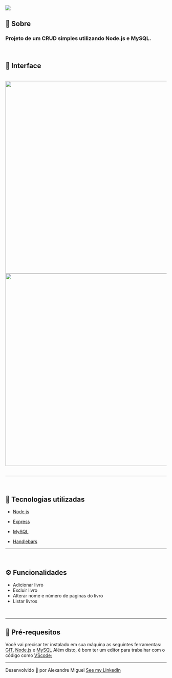 <img src="https://cdn.discordapp.com/attachments/922557394419056671/946504525093695538/banner.png">

<br>

## **📑 Sobre**

### Projeto de um CRUD simples utilizando Node.js e MySQL.

<br>

## **📱 Interface**

</br>

<div >
  <img width="600px" src="https://cdn.discordapp.com/attachments/922557394419056671/946500860878389299/cadastrar-livros.png">
  
  <br>

  <img width="600px" src="https://cdn.discordapp.com/attachments/922557394419056671/946500861172002896/lista-livros.png">

</div>
  
<br>

---

<br>

## **🚀 Tecnologias utilizadas**

- [Node.js](https://nodejs.org/)

- [Express](https://expressjs.com/pt-br/)

- [MySQL](https://www.mysql.com/)

- [Handlebars](https://handlebarsjs.com/)

---


<br>

## **⚙️ Funcionalidades**

- Adicionar livro
- Excluir livro
- Alterar nome e número de paginas do livro
- Listar livros

<br>

---

## 🔧 Pré-requesitos

Você vai precisar ter instalado em sua máquina as seguintes ferramentas:
[GIT](https://git-scm.com/), [Node.js](https://nodejs.org/en/) e [MySQL](https://www.mysql.com/)
Além disto, é bom ter um editor para trabalhar com o código como [VScode](https://code.visualstudio.com/);

---

Desenvolvido 💜 por Alexandre Miguel [See my LinkedIn](https://www.linkedin.com/in/alexandre-miguel-6969b6209/)
